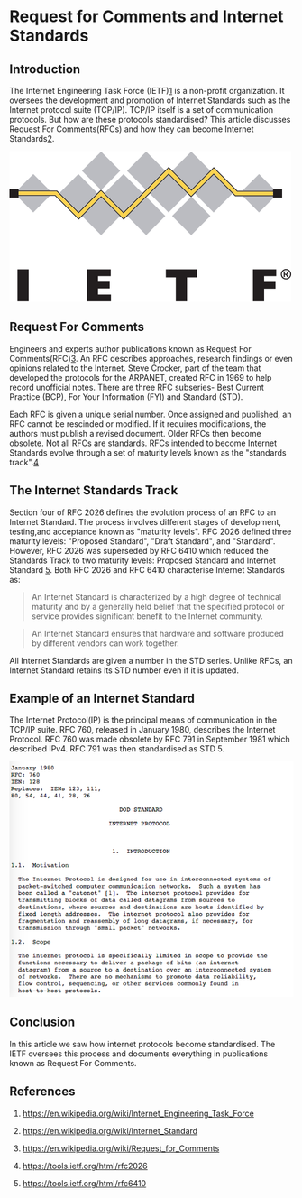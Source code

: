 # Request for Comments and Internet Standards

## Introduction

The Internet Engineering Task Force (IETF)[1](https://en.wikipedia.org/wiki/Internet_Engineering_Task_Force) is a non-profit organization. It oversees the development and promotion of Internet Standards such as  the Internet protocol suite (TCP/IP). TCP/IP itself is a set of communication protocols. But how are these protocols standardised? This article discusses Request For Comments(RFCs) and how they can become Internet Standards[2](https://en.wikipedia.org/wiki/Internet_Standard). 

![ietf logo](images/IETF_Logo.png)


## Request For Comments

Engineers and experts author publications known as Request For Comments(RFC)[3](https://en.wikipedia.org/wiki/Request_for_Comments). An RFC describes approaches, research findings or even opinions related to the Internet. Steve Crocker, part of the team that developed the protocols for the ARPANET, created RFC  in 1969 to help record unofficial notes. There are three RFC subseries- Best Current Practice (BCP), For Your Information (FYI) and Standard (STD).

Each RFC is given a unique serial number. Once assigned and published, an RFC cannot be rescinded or modified. If it requires modifications, the authors must publish a revised document. Older RFCs then become obsolete. Not all RFCs are standards. RFCs intended to become Internet Standards evolve
through a set of maturity levels known as the "standards track".[4](https://tools.ietf.org/html/rfc2026)

## The Internet Standards Track

Section four of RFC 2026 defines the evolution process of an RFC to an Internet Standard. The process involves different stages of development, testing,and acceptance known as "maturity levels". RFC 2026 defined three maturity levels: "Proposed Standard", "Draft Standard", and "Standard". However, RFC 2026 was superseded by RFC 6410 which reduced the Standards Track to two maturity levels: Proposed Standard and Internet Standard [5](https://tools.ietf.org/html/rfc6410). Both RFC 2026 and RFC 6410 characterise Internet Standards as:


> An Internet Standard is characterized by a high degree of technical maturity and by a generally held belief that the specified protocol or service provides significant benefit to the Internet community.

> An Internet Standard ensures that hardware and software produced by different vendors can work together.

All Internet Standards are given a number in the STD series. Unlike RFCs, an Internet Standard retains its STD number even if it is updated. 

## Example of an Internet Standard

The Internet Protocol(IP) is the principal means of communication in the TCP/IP suite. RFC 760, released in January 1980, describes the Internet Protocol. RFC 760 was made obsolete by RFC 791 in September 1981 which described IPv4. RFC 791 was then standardised as STD 5.

![RFC 760](images/rfc760.png)
## Conclusion
In this article we saw how internet protocols become standardised. The IETF oversees this process and documents everything in publications known as Request For Comments.

## References
1. https://en.wikipedia.org/wiki/Internet_Engineering_Task_Force

2. https://en.wikipedia.org/wiki/Internet_Standard

3. https://en.wikipedia.org/wiki/Request_for_Comments

4. https://tools.ietf.org/html/rfc2026

5. https://tools.ietf.org/html/rfc6410